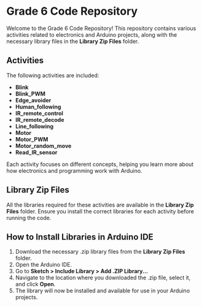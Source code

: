 # Grade 6 Code Repository

Welcome to the Grade 6 Code Repository! This repository contains various activities related to electronics and Arduino projects, along with the necessary library files in the **Library Zip Files** folder.

## Activities

The following activities are included:

- **Blink**  
- **Blink_PWM**  
- **Edge_avoider**  
- **Human_following**  
- **IR_remote_control**  
- **IR_remote_decode**  
- **Line_following**  
- **Motor**  
- **Motor_PWM**  
- **Motor_random_move**  
- **Read_IR_sensor**

Each activity focuses on different concepts, helping you learn more about how electronics and programming work with Arduino.

## Library Zip Files

All the libraries required for these activities are available in the **Library Zip Files** folder. Ensure you install the correct libraries for each activity before running the code.

## How to Install Libraries in Arduino IDE

1. Download the necessary .zip library files from the **Library Zip Files** folder.
2. Open the Arduino IDE.
3. Go to **Sketch > Include Library > Add .ZIP Library...**
4. Navigate to the location where you downloaded the .zip file, select it, and click **Open**.
5. The library will now be installed and available for use in your Arduino projects.
